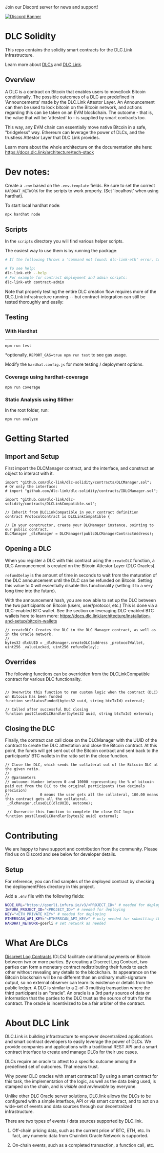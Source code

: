 Join our Discord server for news and support!

[![Discord Banner](https://discordapp.com/api/guilds/887360470955208745/widget.png?style=banner2)](https://discord.gg/TtzqyfPCvE)

# DLC Solidity

This repo contains the solidity smart contracts for the DLC.Link infrastructure.

Learn more about [DLCs](https://github.com/DLC-link/dlc-solidity#What-Are-DLCs) and [DLC.Link](https://dlc.link).

## Overview

A DLC is a contract on Bitcoin that enables users to move/lock Bitcoin conditionally. The possible outcomes of a DLC are predefined in 'Announcements' made by the DLC.Link Attestor Layer. An Announcement can then be used to lock bitcoin on the Bitcoin network, and actions regarding this can be taken on an EVM blockchain. The outcome - that is, the value that will be 'attested' to - is supplied by smart contracts too.

This way, any EVM chain can essentially move native Bitcoin in a safe, "bridgeless" way. Ethereum can leverage the power of DLCs, and the trustless Attestor Layer that DLC.Link provides.

Learn more about the whole architecture on the documentation site here:
https://docs.dlc.link/architecture/tech-stack

# Dev notes:

Create a `.env` based on the `.env.template` fields.
Be sure to set the correct `HARDHAT_NETWORK` for the scripts to work properly. (Set 'localhost' when using hardhat).

To start local hardhat node:

```bash
npx hardhat node
```

## Scripts

In the `scripts` directory you will find various helper scripts.

The easiest way to use them is by running the package:

```bash
# If the following throws a 'command not found: dlc-link-eth' error, try running 'npm link' after 'npm i' to set up the symlink for your $PATH

# To see help:
dlc-link-eth --help
# For example for contract deployment and admin scripts:
dlc-link-eth contract-admin
```

Note that properly testing the entire DLC creation flow requires more of the DLC.Link infrastructure running -- but contract-integration can still be tested thoroughly and easily:

## Testing

### With Hardhat

---

```
npm run test
```

\*optionally, `REPORT_GAS=true npm run test` to see gas usage.

Modify the `hardhat.config.js` for more testing / deployment options.

### Coverage using hardhat-coverage

```
npm run coverage
```

### Static Analysis using Slither

In the root folder, run:

```
npm run analyze
```

# Getting Started

## Import and Setup

First import the DLCManager contract, and the interface, and construct an object to interact with it.

```solidity
import "github.com/dlc-link/dlc-solidity/contracts/DLCManager.sol";
# Or only the interface:
# import "github.com/dlc-link/dlc-solidity/contracts/IDLCManager.sol";

import "github.com/dlc-link/dlc-solidity/contracts/DLCLinkCompatible.sol";

// Inherit from DLCLinkCompatible in your contract definition
contract ProtocolContract is DLCLinkCompatible {

// In your constructor, create your DLCManager instance, pointing to our public contract.
DLCManager _dlcManager = DLCManager(publcDLCManagerContractAddress);
```

## Opening a DLC

When you register a DLC with this contract using the `createDLC` function, a DLC Announcement is created on the Bitcoin Attestor Layer (DLC Oracles).

`refundDelay` is the amount of time in seconds to wait from the maturation of the DLC announcement until the DLC can be refunded on Bitcoin. Setting this value to 0 will essentially disable this functionality (setting it to a very long time into the future).

With the announcement hash, you are now able to set up the DLC between the two participants on Bitcoin (users, user/protocol, etc.) This is done via a DLC-enabled BTC wallet. See the section on leveraging DLC-enabled BTC wallets here to learn more: https://docs.dlc.link/architecture/installation-and-setup/bitcoin-wallets

```solidity
// createDLC: Creates the DLC in the DLC Manager contract, as well as in the Oracle network.
//
bytes32 dlcUUID = _dlcManager.createDLC(address _protocolWallet, uint256 _valueLocked, uint256 refundDelay);
```

## Overrides

The following functions can be overridden from the DLCLinkCompatible contract for various DLC functionality.

```solidity

// Overwrite this function to run custom logic when the contract (DLC) on Bitcoin has been funded
function setStatusFunded(bytes32 uuid, string btcTxId) external;

// Called after successful DLC closing
function postCloseDLCHandler(bytes32 uuid, string btcTxId) external;

```

## Closing the DLC

Finally, the contract can call close on the DLCManager with the UUID of the contract to create the DLC attestation and close the Bitcoin contract. At this point, the funds will get sent out of the Bitcoin contract and sent back to the participants' BTC wallets in the ratio set in the close function.

```solidity
// Close the DLC, which sends the collateral out of the Bitcoin DLC at the given ratio.
//
// @parameters
// outcome: Number between 0 and 10000 representing the % of bitcoin paid out from the DLC to the original participants (two decimals precision)
//              0 means the user gets all the collateral, 100.00 means this contract gets all the collateral.
 _dlcManager.closeDLC(dlcUUID, outcome);

 // Overwrite this function to complete the close DLC logic
function postCloseDLCHandler(bytes32 uuid) external;
```

# Contributing

We are happy to have support and contribution from the community. Please find us on Discord and see below for developer details.

## Setup

For reference, you can find samples of the deployed contract by checking the deploymentFiles directory in this project.

Add a `.env` file with the following fields:

```bash
NODE_URL="https://goerli.infura.io/v3/<PROJECT_ID>" # needed for deploying
INFURA_PROJECT_ID="<PROJECT_ID>" # needed for deploying
KEY="<ETH_PRIVATE_KEY>" # needed for deploying
ETHERSCAN_API_KEY="<ETHERSCAN_API_KEY>" # only needed for submitting the contract to etherscan
HARDHAT_NETWORK=goerli # set network as needed
```

# What Are DLCs

[Discreet Log Contracts](https://dci.mit.edu/smart-contracts) (DLCs) facilitate conditional payments on Bitcoin between two or more parties. By creating a Discreet Log Contract, two parties can form a monetary contract redistributing their funds to each other without revealing any details to the blockchain. Its appearance on the Bitcoin blockchain will be no different than an ordinary multi-signature output, so no external observer can learn its existence or details from the public ledger. A DLC is similar to a 2-of-3 multisig transaction where the third participant is an “oracle”. An oracle is a 3rd party source of data or information that the parties to the DLC trust as the source of truth for the contract. The oracle is incentivized to be a fair arbiter of the contract.

# About DLC Link

DLC.Link is building infrastructure to empower decentralized applications and smart contract developers to easily leverage the power of DLCs. We provide companies and applications with a traditional REST API and a smart contract interface to create and manage DLCs for their use cases.

DLCs require an oracle to attest to a specific outcome among the predefined set of outcomes. That means trust.

Why power DLC oracles with smart contracts? By using a smart contract for this task, the implementation of the logic, as well as the data being used, is stamped on the chain, and is _visible and reviewable_ by everyone.

Unlike other DLC Oracle server solutions, DLC.link allows the DLCs to be configured with a simple interface, API or via smart contract, and to act on a wide-set of events and data sources through our decentralized infrastructure.

There are two types of events / data sources supported by DLC.link.

1. Off-chain pricing data, such as the current price of BTC, ETH, etc. In fact, any numeric data from Chainlink Oracle Network is supported.

2. On-chain events, such as a completed transaction, a function call, etc.
